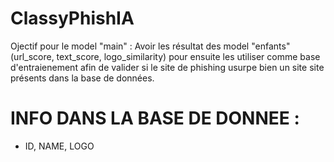 # ClassyPhishIA

Ojectif pour le model "main" : Avoir les résultat des model "enfants" (url_score, text_score, logo_similarity) pour ensuite les utiliser comme base d'entraienement afin de valider si le site de phishing
usurpe bien un site site présents dans la base de données.

# INFO DANS LA BASE DE DONNEE :
- ID, NAME, LOGO
